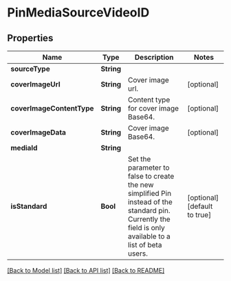 # PinMediaSourceVideoID

## Properties
Name | Type | Description | Notes
------------ | ------------- | ------------- | -------------
**sourceType** | **String** |  | 
**coverImageUrl** | **String** | Cover image url. | [optional] 
**coverImageContentType** | **String** | Content type for cover image Base64. | [optional] 
**coverImageData** | **String** | Cover image Base64. | [optional] 
**mediaId** | **String** |  | 
**isStandard** | **Bool** | Set the parameter to false to create the new simplified Pin instead of the standard pin. Currently the field is only available to a list of beta users. | [optional] [default to true]

[[Back to Model list]](../README.md#documentation-for-models) [[Back to API list]](../README.md#documentation-for-api-endpoints) [[Back to README]](../README.md)


